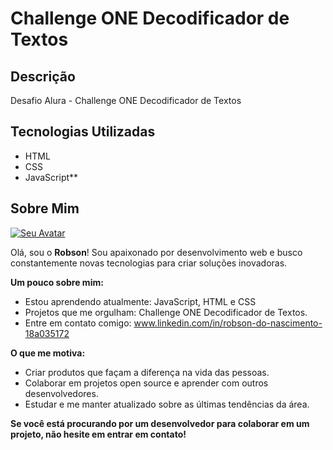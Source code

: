 # Challenge ONE Decodificador de Textos

## Descrição

Desafio Alura - Challenge ONE Decodificador de Textos

## Tecnologias Utilizadas

* <i class="fa-brands fa-html5"></i> HTML
* <i class="fa-brands fa-css3-alt"></i> CSS
* <i class="fa-brands fa-js"></i> JavaScript**
  
## Sobre Mim

[![Seu Avatar](https://avatars.githubusercontent.com/u/174292359?s=400&u=c7ed6bc153530cc7d19530aadef0c2bbb2a35891&v=4)](https://github.com/u/174292359?s=400&u=c7ed6bc153530cc7d19530aadef0c2bbb2a35891&v=4)

Olá, sou o **Robson**!  Sou apaixonado por desenvolvimento web e busco constantemente novas tecnologias para criar soluções inovadoras.

**Um pouco sobre mim:**

*  Estou aprendendo atualmente: JavaScript, HTML e CSS
*  Projetos que me orgulham: Challenge ONE Decodificador de Textos.
*  Entre em contato comigo: www.linkedin.com/in/robson-do-nascimento-18a035172

**O que me motiva:**

*  Criar produtos que façam a diferença na vida das pessoas.
*  Colaborar em projetos open source e aprender com outros desenvolvedores.
*  Estudar e me manter atualizado sobre as últimas tendências da área.

**Se você está procurando por um desenvolvedor para colaborar em um projeto, não hesite em entrar em contato!** 



